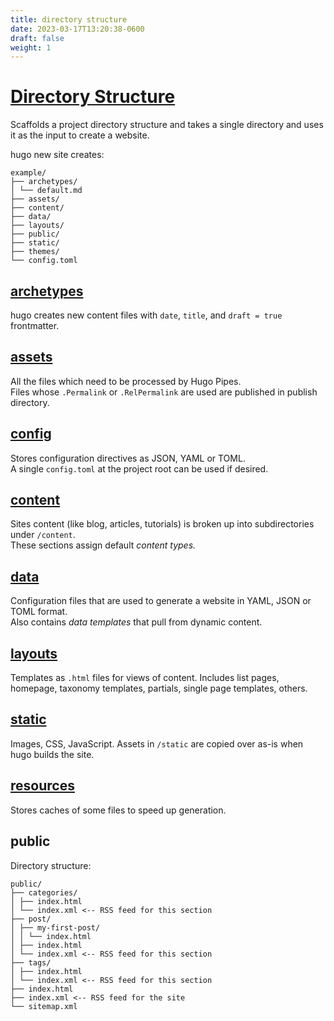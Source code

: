 ```yaml
---
title: directory structure
date: 2023-03-17T13:20:38-0600
draft: false
weight: 1
---
```


# [Directory Structure](https://gohugo.io/getting-started/directory-structure/)
Scaffolds a project directory structure and takes a single directory and uses it as the input to create a website.

hugo new site creates:
```
example/
├── archetypes/
│ └── default.md
├── assets/
├── content/
├── data/
├── layouts/
├── public/
├── static/
├── themes/
└── config.toml
```
## [archetypes](https://gohugo.io/content-management/archetypes/)
hugo creates new content files with `date`, `title`, and `draft = true` frontmatter.

## [assets](https://gohugo.io/hugo-pipes/introduction#asset-directory)
All the files which need to be processed by Hugo Pipes.  
Files whose `.Permalink` or `.RelPermalink` are used are published in publish directory.

## [config](https://gohugo.io/getting-started/configuration/)
Stores configuration directives as JSON, YAML or TOML.  
A single `config.toml` at the project root can be used if desired.

## [content](https://gohugo.io/content-management/organization/)
Sites content (like blog, articles, tutorials) is broken up into subdirectories under `/content`.  
These sections assign default *content types.*

## [data](https://gohugo.io/templates/data-templates/)
Configuration files that are used to generate a website in YAML, JSON or TOML format.  
Also contains *data templates* that pull from dynamic content.

## [layouts](https://gohugo.io/templates/)
Templates as `.html` files for views of content. Includes list pages, homepage, taxonomy templates, partials, single page templates, others.

## [static](https://gohugo.io/content-management/static-files/)
Images, CSS, JavaScript. Assets in `/static` are copied over as-is when hugo builds the site.

## [resources](https://gohugo.io/getting-started/configuration/#configure-file-caches)
Stores caches of some files to speed up generation.

## public
Directory structure:
```
public/
├── categories/
│ ├── index.html
│ └── index.xml <-- RSS feed for this section
├── post/
│ ├── my-first-post/
│ │ └── index.html
│ ├── index.html
│ └── index.xml <-- RSS feed for this section
├── tags/
│ ├── index.html
│ └── index.xml <-- RSS feed for this section
├── index.html
├── index.xml <-- RSS feed for the site
└── sitemap.xml
```
